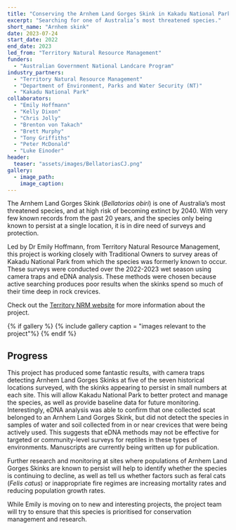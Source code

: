 ```yaml
---
title: "Conserving the Arnhem Land Gorges Skink in Kakadu National Park"
excerpt: "Searching for one of Australia’s most threatened species."
short_name: "Arnhem skink"
date: 2023-07-24
start_date: 2022
end_date: 2023
led_from: "Territory Natural Resource Management"
funders:
  - "Australian Government National Landcare Program"
industry_partners:
  - "Territory Natural Resource Management"
  - "Department of Environment, Parks and Water Security (NT)"
  - "Kakadu National Park"
collaborators:
  - "Emily Hoffmann"
  - "Kelly Dixon"
  - "Chris Jolly"
  - "Brenton von Takach"
  - "Brett Murphy"
  - "Tony Griffiths"
  - "Peter McDonald"
  - "Luke Einoder"
header:
  teaser: "assets/images/BellatoriasCJ.png"
gallery:
  - image_path: 
    image_caption: 
---
```


The Arnhem Land Gorges Skink (*Bellatorias obiri*) is one of Australia’s most threatened species, and at high risk of becoming extinct by 2040. With very few known records from the past 20 years, and the species only being known to persist at a single location, it is in dire need of surveys and protection.

Led by Dr Emily Hoffmann, from Territory Natural Resource Management, this project is working closely with Traditional Owners to survey areas of Kakadu National Park from which the species was formerly known to occur. These surveys were conducted over the 2022-2023 wet season using camera traps and eDNA analysis. These methods were chosen because active searching produces poor results when the skinks spend so much of their time deep in rock crevices.

Check out the [Territory NRM website](https://www.territorynrm.org.au/) for more information about the project.


{% if gallery %}
{% include gallery caption = "images relevant to the project"%}
{% endif %}

## Progress

This project has produced some fantastic results, with camera traps detecting Arnhem Land Gorges Skinks at five of the seven historical locations surveyed, with the skinks appearing to persist in small numbers at each site. This will allow Kakadu National Park to better protect and manage the species, as well as provide baseline data for future monitoring. Interestingly, eDNA analysis was able to confirm that one collected scat belonged to an Arnhem Land Gorges Skink, but did not detect the species in samples of water and soil collected from in or near crevices that were being actively used. This suggests that eDNA methods may not be effective for targeted or community-level surveys for reptiles in these types of environments. Manuscripts are currently being written up for publication.

Further research and monitoring at sites where populations of Arnhem Land Gorges Skinks are known to persist will help to identify whether the species is continuing to decline, as well as tell us whether factors such as feral cats (*Felis catus*) or inappropriate fire regimes are increasing mortality rates and reducing population growth rates.

While Emily is moving on to new and interesting projects, the project team will try to ensure that this species is prioritised for conservation management and research.
